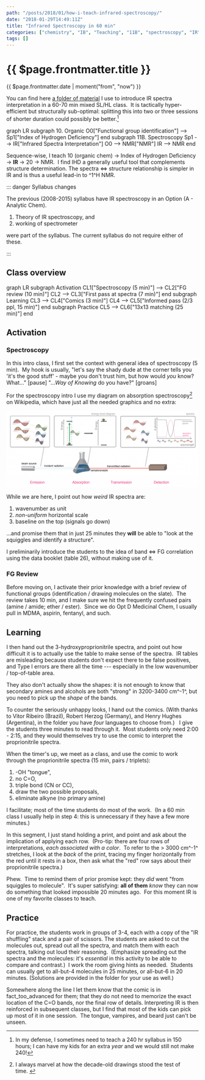 ```yaml
---
path: "/posts/2018/01/how-i-teach-infrared-spectroscopy/"
date: "2018-01-29T14:49:11Z"
title: "Infrared Spectroscopy in 60 min"
categories: ["chemistry", "IB", "Teaching", "11B", "spectroscopy", "IR"]
tags: []
---
```


# {{ $page.frontmatter.title }}

{{ $page.frontmatter.date | moment("from", "now") }}

You can find here [a folder of material](https://drive.google.com/drive/folders/1Jht-cX9MR_zSDMRWnSn796n8fM1k8yRm?usp=sharing) I use to introduce IR spectra interpretation in a 60-70 min mixed SL/HL class.  It is tactically hyper-efficient but structurally sub-optimal: splitting this into two or three sessions of shorter duration could possibly be better.[^defense]

[^defense]: In my defense, I sometimes need to teach a 240 hr syllabus in 150 hours; I can have my kids for an extra _year_ and we would still not make 240!

<mermaid>
graph LR
  subgraph 10. Organic
    O0["Functional group identification"] --> Sp1["Index of Hydrogen Deficiency"]
  end
  subgraph 11B. Spectroscopy
    Sp1 --> IR["Infrared Spectra Interpretation"]
    O0 --> NMR["NMR"]
    IR --> NMR
  end
</mermaid>

Sequence-wise, I teach 10 (organic chem) -> Index of Hydrogen Deficiency -> **IR** -> 20 -> NMR.  I find IHD a generally useful tool that complements structure determination.  The spectra <=> structure relationship is simpler in IR and is thus a useful lead-in to ^1^H NMR.

::: danger Syllabus changes

The previous (2008-2015) syllabus have IR spectroscopy in an Option (A - Analytic Chem).  

1. Theory of IR spectroscopy, and 
2. working of spectrometer
   
were part of the syllabus.  The current syllabus do not require either of these.

:::

## Class overview

<mermaid>
graph LR
 subgraph Activation
    CL1["Spectroscopy (5 min)"] --> CL2["FG review (10 min)"]
    CL2 --> CL3["First pass at spectra (7 min)"]
  end
  subgraph Learning
    CL3 --> CL4["Comics (3 min)"]
    CL4 --> CL5["Informed pass (2/3 ppl, 15 min)"]
  end
  subgraph Practice
    CL5 --> CL6["13x13 matching (25 min)"]
  end
</mermaid>

## Activation

### Spectroscopy

In this intro class, I first set the context with general idea of spectroscopy (5 min).  My hook is usually, "let's say the shady dude at the corner tells you 'it's the good stuff' - maybe you don't trust him, but how would _you_ know?  What..." [pause] "...*Way of Knowing* do you have?" [groans]

For the spectroscopy intro I use my diagram on absorption spectroscopy[^2011] on Wikipedia, which have just all the needed graphics and no extra:

![Absorption spectroscopy](./29-1-1.png)

[^2011]: I always marvel at how the decade-old drawings stood the test of time.  

While we are here, I point out how _weird_ IR spectra are:

1. wavenumber as unit
2. _non-uniform_ horizontal scale
3. baseline on the top (signals go down)

...and promise them that in just 25 minutes they **will** be able to "look at the squiggles and identify a structure". 

I preliminarily introduce the students to the idea of band <=> FG correlation using the data booklet (table 26), without making use of it.  

### FG Review

Before moving on, I activate their prior knowledge with a brief review of functional groups (identification / drawing molecules on the slate).  The review takes 10 min, and I make sure we hit the frequently confused pairs (amine / amide; ether / ester).  Since we do Opt D Medicinal Chem, I usually pull in MDMA, aspirin, fentanyl, and such. 

## Learning

I then hand out the 3-hydroxyproprionitrile spectra, and point out how difficult it is to actually use the table to make sense of the spectra.  IR tables are misleading because students don't expect there to be false positives, and Type I errors are there all the time --- especially in the low wavenumber / top-of-table area.  

They also don't actually show the shapes: it is not enough to know that secondary amines and alcohols are both "strong" in 3200-3400 cm^-1^, but you need to pick up the _shape_ of the bands. 

To counter the seriously unhappy looks, I hand out the comics. (With thanks to Vitor Ribeiro (Brazil), Robert Herzog (Germany), and Henry Hughes (Argentina), in the folder you have _four_ languages to choose from.)   I give the students three minutes to read through it.  Most students only need 2:00 - 2:15, and they would themselves try to use the comic to interpret the proprionitrile spectra. 

When the timer's up, we meet as a class, and use the comic to work through the proprionitrile spectra (15 min, pairs / triplets):

1. -OH "tongue",
2. no C=O,
3. triple bond (CN or CC),
4. draw the two possible proposals,
5. eliminate alkyne (no primary amine)

I facilitate; most of the time students do most of the work.  (In a 60 min class I usually help in step 4: this is unnecessary if they have a few more minutes.)  

In this segment, I just stand holding a print, and point and ask about the implication of applying each row.  (Pro-tip: there are four rows of interpretations, _each associated with a color_.  To refer to the > 3000 cm^-1^ stretches, I look at the _back_ of the print, tracing my finger horizontally from the red until it rests in a box, then ask what the "red" row says about their proprionitrile spectra.) 

Phew.  Time to remind them of prior promise kept: they _did_ went "from squiggles to molecule".  It's super satisfying: **all of them** _know_ they can now do something that looked impossible 20 minutes ago.  For this moment IR is one of my favorite classes to teach. 

## Practice

For practice, the students work in groups of 3-4, each with a copy of the "IR shuffling" stack and a pair of scissors. The students are asked to cut the molecules out, spread out all the spectra, and match them with each spectra, talking out loud their reasoning.  (Emphasize spreading out the spectra and the molecules: it's _essential_ in this activity to be able to compare and contrast.)  I work the room giving hints as needed.  Students can usually get to all-but-4 molecules in 25 minutes, or all-but-6 in 20 minutes. (Solutions are provided in the folder for your use as well.)  

Somewhere along the line I let them know that the comic is in fact_too_advanced for them; that they do not need to memorize the exact location of the C=O bands, nor the final row of details. Interpreting IR is then reinforced in subsequent classes, but I find that most of the kids can pick up most of it in one session.  The tongue, vampires, and beard just can't be unseen.